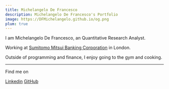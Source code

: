 ```yaml
---
title: Michelangelo De Francesco
description: Michelangelo De Francesco's Portfolio
image: https://DFMichelangelo.github.io/og.png
plum: true
---
```


<script setup lag="ts">
const isBasePath= window.location.pathname === "/"
</script>


<div v-if="isBasePath">
I am Michelangelo De Francesco, an Quantitative Research Analyst.

Working at [<span i-mdi:bank-outline/> Sumitomo Mitsui Banking Corporation](https://www.smbcgroup.com/) in London.<br>


Outside of programming and finance, I enjoy going to the gym and cooking.



***

Find me on

<p flex="~ gap-3 wrap" class="mt--2!">
    <a href="https://www.linkedin.com/in/dfmichelangelo/" target="_blank"><span op75 i-simple-icons-linkedin /> Linkedin</a>
  <a href="https://github.com/dfmichelangelo" target="_blank"><span op75 i-simple-icons-github /> GitHub</a>
</p>
</div>